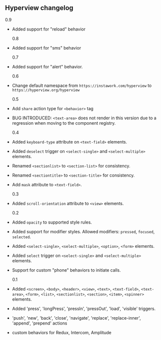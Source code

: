 ## Hyperview changelog

0.9

- Added support for "reload" behavior

  0.8

- Added support for "sms" behavior

  0.7

- Added support for "alert" behavior.

  0.6

- Change default namespace from `https://instawork.com/hyperview` to `https://hyperview.org/hyperview`

  0.5

- Add `share` action type for `<behavior>` tag
- BUG INTRODUCED: `<text-area>` does not render in this version due to a regression when moving to the component registry.

  0.4

- Added `keyboard-type` attribute on `<text-field>` elements.
- Added `deselect` trigger on `<select-single>` and `<select-multiple>` elements.
- Renamed `<sectionlist>` to `<section-list>` for consistency.
- Renamed `<sectiontitle>` to `<section-title>` for consistency.
- Add `mask` attribute to `<text-field>`.

  0.3

- Added `scroll-orientation` attribute to `<view>` elements.

  0.2

- Added `opacity` to supported style rules.
- Added support for modifier styles. Allowed modifiers: `pressed`, `focused`, `selected`.
- Added `<select-single>`, `<select-multiple>`, `<option>`, `<form>` elements.
- Added `select` trigger on `<select-single>` and `<select-multiple>` elements.
- Support for custom "phone" behaviors to initiate calls.

  0.1

- Added `<screen>`, `<body>`, `<header>`, `<view>`, `<text>`, `<text-field>`, `<text-area>`, `<form>`, `<list>`, `<sectionlist>`, `<section>`, `<item>`, `<spinner>` elements.
- Added 'press', 'longPress', 'pressIn', 'pressOut', 'load', 'visible' triggers.
- 'push', 'new', 'back', 'close', 'navigate', 'replace', 'replace-inner', 'append', 'prepend' actions
- custom behaviors for Redux, Intercom, Amplitude
